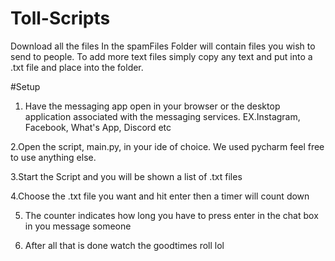 # Toll-Scripts
Download all the files
In the spamFiles Folder will contain files you wish to send to people. 
To add more text files simply copy any text and put into a .txt file and place into the folder.

#Setup
1. Have the messaging app open in your browser or the desktop application associated with the messaging services. EX.Instagram, Facebook, What's App, Discord etc

2.Open the script, main.py, in your ide of choice. We used pycharm feel free to use anything else.

3.Start the Script and you will be shown a list of .txt files

4.Choose the .txt file you want and hit enter then a timer will count down

5. The counter indicates how long you have to press enter in the chat box in you message someone

6. After all that is done watch the goodtimes roll lol
